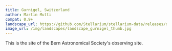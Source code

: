 ```yaml
---
title: Gurnigel, Switzerland
author: Martin Mutti
compat: 0.9+
landscape_url: https://github.com/Stellarium/stellarium-data/releases/download/landscapes/gurnigel.zip
image_url: /img/landscapes/landscape_gurnigel_thumb.jpg
---
```

This is the site of the Bern Astronomical Society's observing site. 